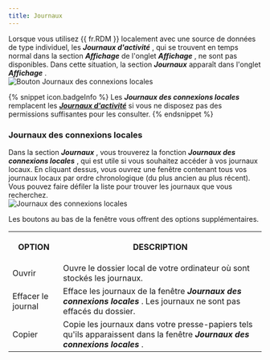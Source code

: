 ```yaml
---
title: Journaux
---
```

Lorsque vous utilisez {{ fr.RDM }} localement avec une source de données de type individuel, les ***Journaux d'activité*** , qui se trouvent en temps normal dans la section ***Affichage*** de l'onglet ***Affichage*** , ne sont pas disponibles. Dans cette situation, la section ***Journaux*** apparaît dans l'onglet ***Affichage*** .  
![Bouton Journaux des connexions locales](https://webdevolutions.azureedge.net/docs/fr/rdm/windows/RDMWin2046.png) 

{% snippet icon.badgeInfo %} 
Les ***Journaux des connexions locales*** remplacent les [***Journaux d'activité***](/fr/rdm/windows/commands/view/view/activity-logs/) si vous ne disposez pas des permissions suffisantes pour les consulter. 
{% endsnippet %}
 
### Journaux des connexions locales 

Dans la section ***Journaux*** , vous trouverez la fonction ***Journaux des connexions locales*** , qui est utile si vous souhaitez accéder à vos journaux locaux. En cliquant dessus, vous ouvrez une fenêtre contenant tous vos journaux locaux par ordre chronologique (du plus ancien au plus récent). Vous pouvez faire défiler la liste pour trouver les journaux que vous recherchez.  
![Journaux des connexions locales](https://webdevolutions.azureedge.net/docs/fr/rdm/windows/RDMWin2045.png) 

Les boutons au bas de la fenêtre vous offrent des options supplémentaires. 

<table>
	<tr>
		<th>
		
OPTION 
		</th>
		<th>
DESCRIPTION 
		</th>
	</tr>
	<tr>
		<td>
Ouvrir 
		</td>
		<td>
Ouvre le dossier local de votre ordinateur où sont stockés les journaux. 
		</td>
	</tr>
	<tr>
		<td>
Effacer le journal 
		</td>
		<td>
Efface les journaux de la fenêtre ***Journaux des connexions locales*** . Les journaux ne sont pas effacés du dossier. 
		</td>
	</tr>
	<tr>
		<td>
Copier 
		</td>
		<td>
Copie les journaux dans votre presse-papiers tels qu'ils apparaissent dans la fenêtre ***Journaux des connexions locales*** . 
		</td>
	</tr>
</table>


